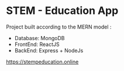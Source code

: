 # STEM - Education App
Project built according to the MERN model :
  - Database: MongoDB
  - FrontEnd: ReactJS
  - BackEnd: Express + NodeJs

https://stempeducation.online
